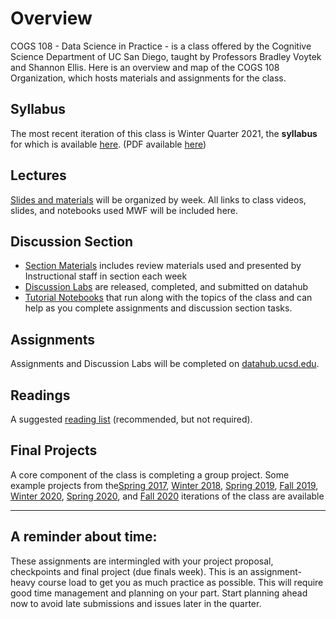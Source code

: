 # Overview

COGS 108 - Data Science in Practice - is a class offered by the Cognitive Science Department of UC San Diego, taught by Professors Bradley Voytek and Shannon Ellis. Here is an overview and map of the COGS 108 Organization, which hosts materials and assignments for the class.

## Syllabus 

The most recent iteration of this class is Winter Quarter 2021, the **syllabus** for which is available [here](https://github.com/COGS108/Overview/blob/master/COGS108-Syllabus.md). (PDF available [here](https://github.com/COGS108/Overview/blob/master/COGS108-Syllabus.md))


## Lectures

[Slides and materials](https://github.com/COGS108/Lectures-Wi21) will be organized by week. All links to class videos, slides, and notebooks used MWF will be included here.

## Discussion Section

* [Section Materials](https://github.com/COGS108/Section-Wi21) includes review materials used and presented by Instructional staff in section each week
* [Discussion Labs](https://datahub.ucsd.edu) are released, completed, and submitted on datahub
* [Tutorial Notebooks](https://github.com/COGS108/Tutorials) that run along with the topics of the class and can help as you complete assignments and discussion section tasks.

## Assignments

Assignments and Discussion Labs will be completed on [datahub.ucsd.edu](http://datahub.ucsd.edu).

## Readings

A suggested [reading list](https://github.com/COGS108/Readings) (recommended, but not required).

## Final Projects

A core component of the class is completing a group project. Some example projects from the[Spring 2017](https://github.com/COGS108/FinalProjects-Sp17), [Winter 2018](https://github.com/COGS108/FinalProjects-Wi18), [Spring 2019](https://github.com/COGS108/FinalProjects-Sp19), [Fall 2019](https://github.com/COGS108/FinalProjects-Fa19), [Winter 2020](https://github.com/COGS108/FinalProjects-Wi20), [Spring 2020](https://github.com/COGS108/FinalProjects-Sp20), and [Fall 2020](https://github.com/COGS108/FinalProjects-Fa20) iterations of the class are available

---

## A reminder about time: 

These assignments are intermingled with your project proposal, checkpoints and final project (due finals week). This is an assignment-heavy course load to get you as much practice as possible. This will require good time management and planning on your part. Start planning ahead now to avoid late submissions and issues later in the quarter.